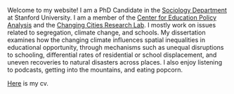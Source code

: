 
Welcome to my website! I am a PhD Candidate in the [Sociology Department](https://sociology.stanford.edu/people/tyler-mcdaniel) at Stanford University. I am a member of the [Center for Education Policy Analysis](https://cepa.stanford.edu/people/tyler-mcdaniel) and the [Changing Cities Research Lab](https://ccrl.stanford.edu/team). I mostly work on issues related to segregation, climate change, and schools. My dissertation examines how the changing climate influences spatial inequalities in educational opportunity, through mechanisms such as unequal disruptions to schooling, differential rates of residential or school displacement, and uneven recoveries to natural disasters across places. I also enjoy listening to podcasts, getting into the mountains, and eating popcorn. 

[Here](https://drive.google.com/file/d/1wFy9AjQ7epqpJmCIjmSmYWA8pImbJnyr/view?usp=sharing) is my cv. 

